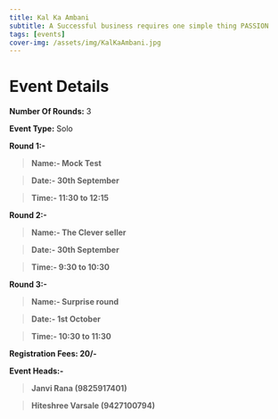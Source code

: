 ```yaml
---
title: Kal Ka Ambani
subtitle: A Successful business requires one simple thing PASSION
tags: [events]
cover-img: /assets/img/KalKaAmbani.jpg
---
```



# Event Details

**Number Of Rounds:** 3

**Event Type:** Solo

**Round 1:-**

   > **Name:- Mock Test**
  
   > **Date:- 30th September**
  
   > **Time:- 11:30 to 12:15**

**Round 2:-**
  
   > **Name:- The Clever seller**
  
   > **Date:- 30th September**
  
   > **Time:- 9:30 to 10:30**


**Round 3:-**
  
   > **Name:- Surprise round**
  
   > **Date:- 1st October**
  
   > **Time:- 10:30 to 11:30**

**Registration Fees: 20/-**

**Event Heads:-**

   > **Janvi Rana (9825917401)**
   
   > **Hiteshree Varsale (9427100794)**
